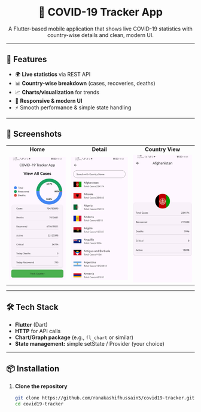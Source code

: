 <h1 align="center">🦠 COVID-19 Tracker App</h1>
<p align="center">
  A Flutter-based mobile application that shows live COVID-19 statistics with country-wise details and clean, modern UI.
</p>



---

## 🚀 Features
- 🌍 **Live statistics** via REST API  
- 📊 **Country-wise breakdown** (cases, recoveries, deaths)  
- 📈 **Charts/visualization** for trends  
- 📱 **Responsive & modern UI**  
- ⚡ Smooth performance & simple state handling  

---

## 📸 Screenshots

<p align="center">
  <table>
    <tr>
      <td align="center"><strong>Home</strong></td>
      <td align="center"><strong>Detail</strong></td>
      <td align="center"><strong>Country View</strong></td>
    </tr>
    <tr>
      <td><img src="ScreenShot/home.jpeg" alt="Home Screen" width="220"></td>
      <td><img src="ScreenShot/detail.jpeg" alt="Detail Screen" width="220"></td>
      <td><img src="ScreenShot/country.jpeg" alt="Country View" width="220"></td>
    </tr>
  </table>
</p>

---

## 🛠 Tech Stack
- **Flutter** (Dart)
- **HTTP** for API calls
- **Chart/Graph package** (e.g., `fl_chart` or similar)
- **State management:** simple setState / Provider (your choice)

---

## 📦 Installation

1. **Clone the repository**
   ```bash
   git clone https://github.com/ranakashifhussain5/covid19-tracker.git
   cd covid19-tracker

